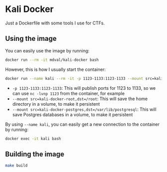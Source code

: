 # Kali Docker

Just a Dockerfile with some tools I use for CTFs.

## Using the image

You can easily use the image by running:

```sh
docker run --rm -it mdval/kali-docker bash
```

However, this is how I usually start the container:
```sh
docker run --name kali --rm -it -p 1123-1133:1123-1133 --mount src=kali-docker-root,dst=/root --mount src=kali-docker-postgres,dst=/var/lib/postgresql mdval/kali-docker bash
```

- `-p 1123-1133:1123-1133`: This will publish ports for 1123 to 1133, so we can use `nc -lvnp 1123` from the container, for example
- `--mount src=kali-docker-root,dst=/root`: This will save the home directory in a volume, to make it persistent
- `--mount src=kali-docker-postgres,dst=/var/lib/postgresql`: This will save Postgres databases in a volume, to make it persistent

By using `--name kali`, you can easily get a new connection to the container by running:
```sh
docker exec -it kali bash
```

## Building the image

```sh
make build
```
